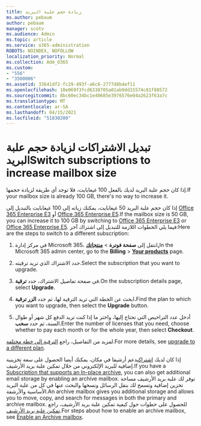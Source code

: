 ```yaml
---
title: زيادة حجم علبة البريد
ms.author: pebaum
author: pebaum
manager: scotv
ms.audience: Admin
ms.topic: article
ms.service: o365-administration
ROBOTS: NOINDEX, NOFOLLOW
localization_priority: Normal
ms.collection: Adm_O365
ms.custom:
- "556"
- "3500006"
ms.assetid: 33641df2-fc29-493f-a6c6-2777d8b4ef11
ms.openlocfilehash: 10e069f3fcd6338705a01ab9dd15574c81f88572
ms.sourcegitcommit: 8bc60ec34bc1e40685e3976576e04a2623f63a7c
ms.translationtype: MT
ms.contentlocale: ar-SA
ms.lasthandoff: 04/15/2021
ms.locfileid: "51830200"
---
```

# <a name="switch-subscriptions-to-increase-mailbox-size"></a><span data-ttu-id="0e611-102">تبديل الاشتراكات لزيادة حجم علبة البريد</span><span class="sxs-lookup"><span data-stu-id="0e611-102">Switch subscriptions to increase mailbox size</span></span>

<span data-ttu-id="0e611-103">إذا كان حجم علبة البريد لديك بالفعل 100 غيغابايت، فلا توجد أي طريقة لزيادة حجمها.</span><span class="sxs-lookup"><span data-stu-id="0e611-103">If your mailbox size is already 100 GB, there's no way to increase it.</span></span>
  
<span data-ttu-id="0e611-104">إذا كان حجم علبة البريد 50 غيغابايت، يمكنك زياته إلى 100 غيغابايت بالتبديل إلى [Office 365 Enterprise E3](https://products.office.com/business/office-365-enterprise-e3-business-software) أو [Office 365 Enterprise E5](https://products.office.com/business/office-365-enterprise-e5-business-software).</span><span class="sxs-lookup"><span data-stu-id="0e611-104">If the mailbox size is 50 GB, you can increase it to 100 GB by switching to [Office 365 Enterprise E3](https://products.office.com/business/office-365-enterprise-e3-business-software) or [Office 365 Enterprise E5](https://products.office.com/business/office-365-enterprise-e5-business-software).</span></span> <span data-ttu-id="0e611-105">فيما يلي الخطوات اللازمة للتبديل إلى اشتراك آخر:</span><span class="sxs-lookup"><span data-stu-id="0e611-105">Here are the steps to switch to a different subscription:</span></span>
  
1. <span data-ttu-id="0e611-106">في مركز إدارة Microsoft 365، انتقل إلى **صفحة فوترة** \> **[منتجاتك.](https://go.microsoft.com/fwlink/p/?linkid=842054)**</span><span class="sxs-lookup"><span data-stu-id="0e611-106">In the Microsoft 365 admin center, go to the **Billing** \> **[Your products](https://go.microsoft.com/fwlink/p/?linkid=842054)** page.</span></span>

2. <span data-ttu-id="0e611-107">حدد الاشتراك الذي تريد ترقيته.</span><span class="sxs-lookup"><span data-stu-id="0e611-107">Select the subscription that you want to upgrade.</span></span>

3. <span data-ttu-id="0e611-108">في صفحة تفاصيل الاشتراك، حدد **ترقية**.</span><span class="sxs-lookup"><span data-stu-id="0e611-108">On the subscription details page, select **Upgrade**.</span></span>

4. <span data-ttu-id="0e611-109">ابحث عن الخطة التي تريد الترقية لها، ثم حدد **الزر ترقية.**</span><span class="sxs-lookup"><span data-stu-id="0e611-109">Find the plan to which you want to upgrade, then select the **Upgrade** button.</span></span>

5. <span data-ttu-id="0e611-110">أدخل عدد التراخيص التي تحتاج إليها، واختر ما إذا كنت تريد الدفع كل شهر أو طوال السنة، ثم حدد **سحب**.</span><span class="sxs-lookup"><span data-stu-id="0e611-110">Enter the number of licenses that you need, choose whether to pay each month or for the whole year, then select **Checkout**.</span></span>

<span data-ttu-id="0e611-111">لمزيد من التفاصيل، راجع [الترقية إلى خطة مختلفة](https://docs.microsoft.com/microsoft-365/commerce/subscriptions/upgrade-to-different-plan).</span><span class="sxs-lookup"><span data-stu-id="0e611-111">For more details, see [upgrade to a different plan](https://docs.microsoft.com/microsoft-365/commerce/subscriptions/upgrade-to-different-plan).</span></span>

<span data-ttu-id="0e611-112">إذا كان لديك [اشتراك](https://docs.microsoft.com/office365/servicedescriptions/exchange-online-archiving-service-description/exchange-online-archiving-service-description)يدعم أرشيفا في مكان، يمكنك أيضا الحصول على سعة تخزينية إضافية للبريد الإلكتروني من خلال تمكين علبة بريد الأرشيف.</span><span class="sxs-lookup"><span data-stu-id="0e611-112">If you have a [Subscription that supports an In-place archive](https://docs.microsoft.com/office365/servicedescriptions/exchange-online-archiving-service-description/exchange-online-archiving-service-description), you can also get additional email storage by enabling an archive mailbox.</span></span> <span data-ttu-id="0e611-113">توفر لك علبة بريد الأرشيف مساحة تخزين إضافية وتسمح لك بنقل الرسائل ونسخها والبحث عنها في كل من علبة البريد الأساسية والأرشفة.</span><span class="sxs-lookup"><span data-stu-id="0e611-113">An archive mailbox gives you additional storage and allows you to move, copy, and search for messages in both the primary and archive mailbox.</span></span> <span data-ttu-id="0e611-114">للحصول على خطوات حول كيفية تمكين علبة بريد الأرشيف، راجع [تمكين علبة بريد الأرشيف](https://docs.microsoft.com/microsoft-365/compliance/enable-archive-mailboxes).</span><span class="sxs-lookup"><span data-stu-id="0e611-114">For steps about how to enable an archive mailbox, see [Enable an Archive mailbox](https://docs.microsoft.com/microsoft-365/compliance/enable-archive-mailboxes).</span></span>